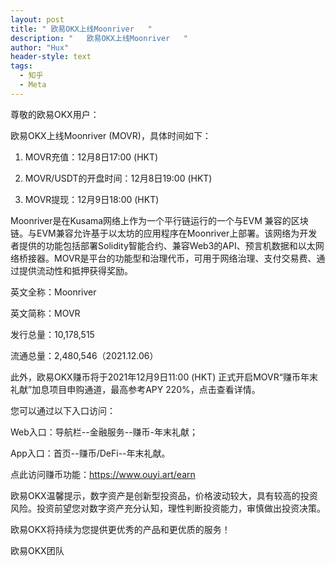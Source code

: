 ```yaml
---
layout: post
title: " 欧易OKX上线Moonriver   "
description: "   欧易OKX上线Moonriver   "
author: "Hux"
header-style: text
tags:
  - 知乎
  - Meta
---
```


尊敬的欧易OKX用户：

欧易OKX上线Moonriver (MOVR)，具体时间如下：

1. MOVR充值：12月8日17:00 (HKT)

2. MOVR/USDT的开盘时间：12月8日19:00 (HKT)

3. MOVR提现：12月9日18:00 (HKT)

Moonriver是在Kusama网络上作为一个平行链运行的一个与EVM 兼容的区块链。与EVM兼容允许基于以太坊的应用程序在Moonriver上部署。该网络为开发者提供的功能包括部署Solidity智能合约、兼容Web3的API、预言机数据和以太网络桥接器。MOVR是平台的功能型和治理代币，可用于网络治理、支付交易费、通过提供流动性和抵押获得奖励。

英文全称：Moonriver

英文简称：MOVR

发行总量：10,178,515

流通总量：2,480,546（2021.12.06）

 

此外，欧易OKX赚币将于2021年12月9日11:00 (HKT) 正式开启MOVR“赚币年末礼献”加息项目申购通道，最高参考APY 220%，点击查看详情。

您可以通过以下入口访问：

Web入口：导航栏--金融服务--赚币-年末礼献；

App入口：首页--赚币/DeFi--年末礼献。

点此访问赚币功能：https://www.ouyi.art/earn

 

欧易OKX温馨提示，数字资产是创新型投资品，价格波动较大，具有较高的投资风险。投资前望您对数字资产充分认知，理性判断投资能力，审慎做出投资决策。

欧易OKX将持续为您提供更优秀的产品和更优质的服务！ 

欧易OKX团队
